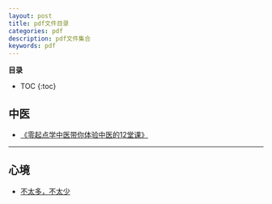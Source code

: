 ```yaml
---
layout: post
title: pdf文件目录
categories: pdf
description: pdf文件集合
keywords: pdf
---
```


**目录**

* TOC
{:toc}


## 中医 

  - [《零起点学中医带你体验中医的12堂课》](/pdf/零起点学中医带你体验中医的12堂课.pdf) 



---

## 心境

  - [不太多，不太少](/pdf/2018-06不太多，不太少.pdf)

